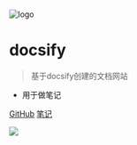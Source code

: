 <!-- _coverpage.md -->

# 

<!-- _coverpage.md -->

![logo](https://docsify.js.org/_media/icon.svg)

# docsify <small></small>

> 基于docsify创建的文档网站

- 用于做笔记

[GitHub](https://github.com/docsifyjs/docsify/)
[笔记](https://notes.darkmoon.top/#/md/)

![](https://pictures.darkmoon.top/imgs/202305291118949.jpg)